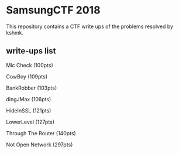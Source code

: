 # SamsungCTF 2018

This repository contains a CTF write ups of the problems resolved by kshmk.

## write-ups list

Mic Check (100pts)

CowBoy (109pts)

BankRobber (103pts)

dingJMax (106pts)

HideInSSL (121pts)

LowerLevel (127pts)

Through The Router (140pts)

Not Open Network (297pts)
